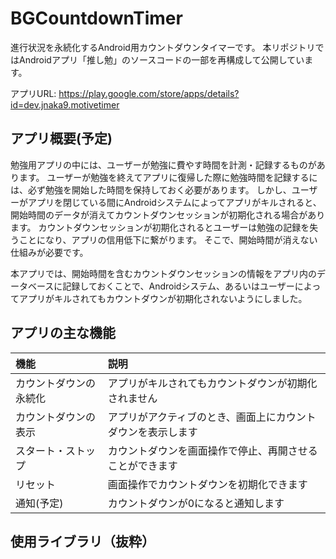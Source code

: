 # BGCountdownTimer
進行状況を永続化するAndroid用カウントダウンタイマーです。
本リポジトリではAndroidアプリ「推し勉」のソースコードの一部を再構成して公開しています。

アプリURL: https://play.google.com/store/apps/details?id=dev.jnaka9.motivetimer

## アプリ概要(予定)
勉強用アプリの中には、ユーザーが勉強に費やす時間を計測・記録するものがあります。
ユーザーが勉強を終えてアプリに復帰した際に勉強時間を記録するには、必ず勉強を開始した時間を保持しておく必要があります。
しかし、ユーザーがアプリを閉じている間にAndroidシステムによってアプリがキルされると、開始時間のデータが消えてカウントダウンセッションが初期化される場合があります。
カウントダウンセッションが初期化されるとユーザーは勉強の記録を失うことになり、アプリの信用低下に繋がります。
そこで、開始時間が消えない仕組みが必要です。

本アプリでは、開始時間を含むカウントダウンセッションの情報をアプリ内のデータベースに記録しておくことで、Androidシステム、あるいはユーザーによってアプリがキルされてもカウントダウンが初期化されないようにしました。

## アプリの主な機能

| 機能          | 説明                             |
|:------------|:-------------------------------|
| カウントダウンの永続化 | アプリがキルされてもカウントダウンが初期化されません     |
| カウントダウンの表示  | アプリがアクティブのとき、画面上にカウントダウンを表示します |
| スタート・ストップ   | カウントダウンを画面操作で停止、再開させることができます　  |
| リセット        | 画面操作でカウントダウンを初期化できます           |
| 通知(予定)      | カウントダウンが0になると通知します             |

## 使用ライブラリ（抜粋）
